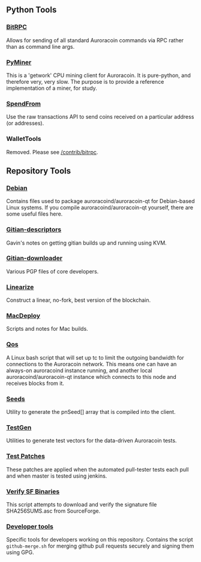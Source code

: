 Python Tools
---------------------

### [BitRPC](/contrib/bitrpc) ###
Allows for sending of all standard Auroracoin commands via RPC rather than as command line args.

### [PyMiner](/contrib/pyminer) ###

This is a 'getwork' CPU mining client for Auroracoin. It is pure-python, and therefore very, very slow.  The purpose is to provide a reference implementation of a miner, for study.

### [SpendFrom](/contrib/spendfrom) ###

Use the raw transactions API to send coins received on a particular
address (or addresses).

### WalletTools
Removed. Please see [/contrib/bitrpc](/contrib/bitrpc).

Repository Tools
---------------------

### [Debian](/contrib/debian) ###
Contains files used to package auroracoind/auroracoin-qt
for Debian-based Linux systems. If you compile auroracoind/auroracoin-qt yourself, there are some useful files here.

### [Gitian-descriptors](/contrib/gitian-descriptors) ###
Gavin's notes on getting gitian builds up and running using KVM.

### [Gitian-downloader](/contrib/gitian-downloader)
Various PGP files of core developers. 

### [Linearize](/contrib/linearize) ###
Construct a linear, no-fork, best version of the blockchain.

### [MacDeploy](/contrib/macdeploy) ###
Scripts and notes for Mac builds. 

### [Qos](/contrib/qos) ###

A Linux bash script that will set up tc to limit the outgoing bandwidth for connections to the Auroracoin network. This means one can have an always-on auroracoind instance running, and another local auroracoind/auroracoin-qt instance which connects to this node and receives blocks from it.

### [Seeds](/contrib/seeds) ###
Utility to generate the pnSeed[] array that is compiled into the client.

### [TestGen](/contrib/testgen) ###
Utilities to generate test vectors for the data-driven Auroracoin tests.

### [Test Patches](/contrib/test-patches) ###
These patches are applied when the automated pull-tester
tests each pull and when master is tested using jenkins.

### [Verify SF Binaries](/contrib/verifysfbinaries) ###
This script attempts to download and verify the signature file SHA256SUMS.asc from SourceForge.

### [Developer tools](/contrib/devtools) ###
Specific tools for developers working on this repository.
Contains the script `github-merge.sh` for merging github pull requests securely and signing them using GPG.


